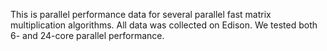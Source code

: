 This is parallel performance data for several parallel fast matrix multiplication algorithms.
All data was collected on Edison.
We tested both 6- and 24-core parallel performance.
